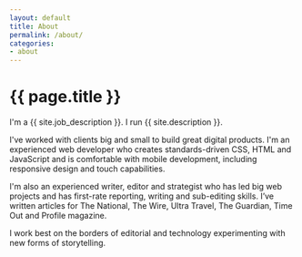 ```yaml
---
layout: default
title: About
permalink: /about/
categories:
- about
---
```

<h1 class="page-heading-caps extra-top-padding">{{ page.title }}</h1>
I'm a {{ site.job_description }}. I run {{ site.description }}.

I've worked with clients big and small to build great digital products. I'm an experienced web developer who creates standards-driven CSS, HTML and JavaScript and is comfortable with mobile development, including responsive design and touch capabilities.

I'm also an experienced writer, editor and strategist who has led big web projects and has first-rate reporting, writing and sub-editing skills. I’ve written articles for The National, The Wire, Ultra Travel, The Guardian, Time Out and Profile magazine.

I work best on the borders of editorial and technology experimenting with new forms of storytelling.




